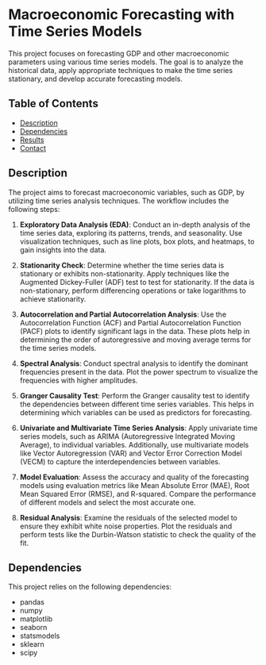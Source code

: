 # Macroeconomic Forecasting with Time Series Models

This project focuses on forecasting GDP and other macroeconomic parameters using various time series models. The goal is to analyze the historical data, apply appropriate techniques to make the time series stationary, and develop accurate forecasting models.

## Table of Contents

- [Description](#description)
- [Dependencies](#dependencies)
- [Results](#results)
- [Contact](#contact)

## Description

The project aims to forecast macroeconomic variables, such as GDP, by utilizing time series analysis techniques. The workflow includes the following steps:

1. **Exploratory Data Analysis (EDA)**: Conduct an in-depth analysis of the time series data, exploring its patterns, trends, and seasonality. Use visualization techniques, such as line plots, box plots, and heatmaps, to gain insights into the data.

2. **Stationarity Check**: Determine whether the time series data is stationary or exhibits non-stationarity. Apply techniques like the Augmented Dickey-Fuller (ADF) test to test for stationarity. If the data is non-stationary, perform differencing operations or take logarithms to achieve stationarity.

3. **Autocorrelation and Partial Autocorrelation Analysis**: Use the Autocorrelation Function (ACF) and Partial Autocorrelation Function (PACF) plots to identify significant lags in the data. These plots help in determining the order of autoregressive and moving average terms for the time series models.

4. **Spectral Analysis**: Conduct spectral analysis to identify the dominant frequencies present in the data. Plot the power spectrum to visualize the frequencies with higher amplitudes.

5. **Granger Causality Test**: Perform the Granger causality test to identify the dependencies between different time series variables. This helps in determining which variables can be used as predictors for forecasting.

6. **Univariate and Multivariate Time Series Analysis**: Apply univariate time series models, such as ARIMA (Autoregressive Integrated Moving Average), to individual variables. Additionally, use multivariate models like Vector Autoregression (VAR) and Vector Error Correction Model (VECM) to capture the interdependencies between variables.

7. **Model Evaluation**: Assess the accuracy and quality of the forecasting models using evaluation metrics like Mean Absolute Error (MAE), Root Mean Squared Error (RMSE), and R-squared. Compare the performance of different models and select the most accurate one.

8. **Residual Analysis**: Examine the residuals of the selected model to ensure they exhibit white noise properties. Plot the residuals and perform tests like the Durbin-Watson statistic to check the quality of the fit.

## Dependencies

This project relies on the following dependencies:

- pandas
- numpy
- matplotlib
- seaborn
- statsmodels
- sklearn
- scipy




